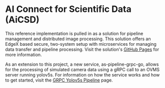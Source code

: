 # AI Connect for Scientific Data (AiCSD)

This reference implementation is pulled in as a solution for pipeline management
and distributed image processing. This solution offers an EdgeX based secure,
two-system setup with microservices for managing data transfer and pipeline processing.
Visit the solution's [GitHub Pages](https://intel.github.io/AiCSD/index.html) for
more information.

As an extension to this project, a new service, as-pipeline-grpc-go, allows for 
the processing of simulated camera data using a gRPC call to an OVMS server running 
yolov5s. For information on how the service works and how to get started, visit the
[GRPC Yolov5s Pipeline](./pipeline-grpc-go.md) page.